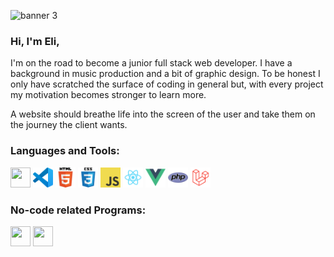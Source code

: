 ![banner 3](https://user-images.githubusercontent.com/95879803/180875492-63925b5a-0c12-4d8b-a913-d289f18a5d4c.jpeg)


### Hi, I'm Eli,

I'm on the road to become a junior full stack web developer. I have a background in music production and a bit of graphic design.
To be honest I only have scratched the surface of coding in general but, with every project my motivation becomes stronger to learn more.

A website should breathe life into the screen of the user and take them on the journey the client wants. 


### Languages and Tools:
<img height="32" width="32" 
src="https://avatars.githubusercontent.com/u/9919?s=40&v=4" />
<img height="32" width="32" 
src="https://raw.githubusercontent.com/github/explore/bbd48b997e8d0bef63f676eca4da5e1f76487b56/topics/visual-studio-code/visual-studio-code.png" />
<img height="32" width="32" 
src="https://raw.githubusercontent.com/github/explore/80688e429a7d4ef2fca1e82350fe8e3517d3494d/topics/html/html.png" />
<img height="32" width="32" 
src="https://raw.githubusercontent.com/github/explore/80688e429a7d4ef2fca1e82350fe8e3517d3494d/topics/css/css.png" />
<img height="32" width="32" src="https://raw.githubusercontent.com/github/explore/80688e429a7d4ef2fca1e82350fe8e3517d3494d/topics/javascript/javascript.png" />
<img height="32" width="32" 
src="https://raw.githubusercontent.com/github/explore/80688e429a7d4ef2fca1e82350fe8e3517d3494d/topics/react/react.png" />
<img height="32" width="32" 
src="https://raw.githubusercontent.com/github/explore/80688e429a7d4ef2fca1e82350fe8e3517d3494d/topics/vue/vue.png" />
<img height="32" width="32" 
src="https://raw.githubusercontent.com/github/explore/80688e429a7d4ef2fca1e82350fe8e3517d3494d/topics/php/php.png" />
<img height="32" width="32" 
src="https://raw.githubusercontent.com/github/explore/80688e429a7d4ef2fca1e82350fe8e3517d3494d/topics/laravel/laravel.png" />

### No-code related Programs:
<img height="32" width="32" 
src="https://avatars.githubusercontent.com/u/14052912?s=200&v=4" />
<img height="32" width="32" 
src="https://img.freepik.com/premium-vector/adobe-illustrator-software-icon_539007-181.jpg" />


<!--
**soneoso/soneoso** is a ✨ _special_ ✨ repository because its `README.md` (this file) appears on your GitHub profile.

Here are some ideas to get you started:

- 🔭 I’m currently working on ...
- 🌱 I’m currently learning ...
- 👯 I’m looking to collaborate on ...
- 🤔 I’m looking for help with ...
- 💬 Ask me about ...
- 📫 How to reach me: ...
- 😄 Pronouns: ...
- ⚡ Fun fact: ...
-->

